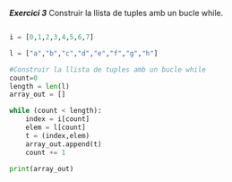***Exercici 3*** Construir la llista de tuples amb un bucle while.

```python

i = [0,1,2,3,4,5,6,7]

l = ["a","b","c","d","e","f","g","h"]

#Construir la llista de tuples amb un bucle while
count=0
length = len(l)
array_out = []

while (count < length):
    index = i[count]
    elem = l[count]
    t = (index,elem)
    array_out.append(t)
    count += 1
    
print(array_out)
```